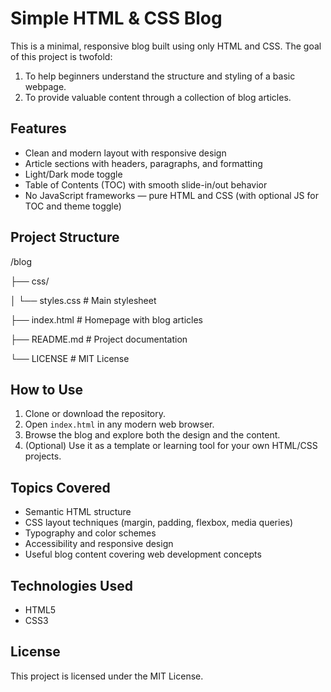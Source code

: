 # Simple HTML & CSS Blog

This is a minimal, responsive blog built using only HTML and CSS. The goal of this project is twofold:

1. To help beginners understand the structure and styling of a basic webpage.
2. To provide valuable content through a collection of blog articles.

## Features

- Clean and modern layout with responsive design
- Article sections with headers, paragraphs, and formatting
- Light/Dark mode toggle
- Table of Contents (TOC) with smooth slide-in/out behavior
- No JavaScript frameworks — pure HTML and CSS (with optional JS for TOC and theme toggle)

## Project Structure

/blog

├── css/

│   └── styles.css      # Main stylesheet

├── index.html          # Homepage with blog articles

├── README.md           # Project documentation

└── LICENSE             # MIT License

## How to Use

1. Clone or download the repository.
2. Open `index.html` in any modern web browser.
3. Browse the blog and explore both the design and the content.
4. (Optional) Use it as a template or learning tool for your own HTML/CSS projects.

## Topics Covered

- Semantic HTML structure
- CSS layout techniques (margin, padding, flexbox, media queries)
- Typography and color schemes
- Accessibility and responsive design
- Useful blog content covering web development concepts

## Technologies Used

- HTML5
- CSS3

## License

This project is licensed under the MIT License.
